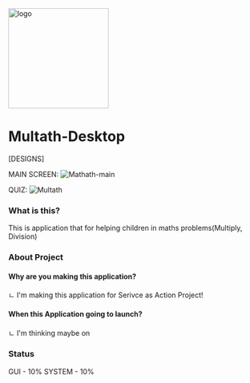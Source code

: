 <img src="https://user-images.githubusercontent.com/77413533/142687682-6290a095-8671-4f40-aab6-a88d3b90043f.png" alt="logo" width="200"/>

# Multath-Desktop


[DESIGNS]

MAIN SCREEN:
![Mathath-main](https://user-images.githubusercontent.com/77413533/141820058-abd3f58b-535a-4663-a8a8-4e5515d6a67a.png)

QUIZ:
![Multath](https://user-images.githubusercontent.com/77413533/141819507-6a66bdf6-28b5-4209-b8bf-a3788ab22173.png)

### What is this?
This is application that for helping children in maths problems(Multiply, Division)

### About Project
#### Why are you making this application?
ㄴ I'm making this application for Serivce as Action Project!

#### When this Application going to launch?
ㄴ I'm thinking maybe on

### Status
GUI - 10%
SYSTEM - 10%

